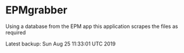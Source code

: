 # EPMgrabber
Using a database from the EPM app this application scrapes the files as required


Latest backup: Sun Aug 25 11:33:01 UTC 2019
